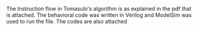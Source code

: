 The Instruction flow in Tomasulo's algorithm is as explained in the pdf that is attached.
The behavioral code was written in Verilog and ModelSim was used to run the file. The codes are also attached
